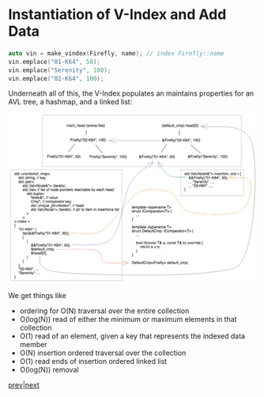 # Instantiation of V-Index and Add Data

```c++
auto vin = make_vindex(Firefly, name); // index Firefly::name
vin.emplace("01-K64", 50);
vin.emplace("Serenity", 100);
vin.emplace("02-K64", 100);
```

Underneath all of this, the V-Index populates an maintains properties for an AVL tree, a hashmap, and a linked list:

![v_index_internals](v_index_internals.png)

We get things like

- ordering for O(N) traversal over the entire collection
- O(log(N)) read of either the minimum or maximum elements in that collection 
- O(1) read of an element, given a key that represents the indexed data member
- O(N) insertion ordered traversal over the collection
- O(1) read ends of insertion ordered linked list
- O(log(N)) removal

[prev](part3.md)|[next](part5.md)
